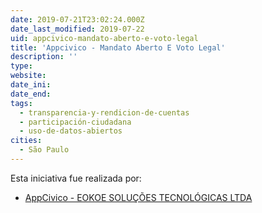 ```yaml
---
date: 2019-07-21T23:02:24.000Z
date_last_modified: 2019-07-22
uid: appcivico-mandato-aberto-e-voto-legal
title: 'Appcivico - Mandato Aberto E Voto Legal'
description: ''
type: 
website: 
date_ini: 
date_end: 
tags:
  - transparencia-y-rendicion-de-cuentas
  - participación-ciudadana
  - uso-de-datos-abiertos
cities: 
  - São Paulo
---
```


Esta iniciativa fue realizada por:

- [AppCivico - EOKOE SOLUÇÕES TECNOLÓGICAS LTDA](/organizaciones/appcivico-eokoe-solucoes-tecnologicas)
